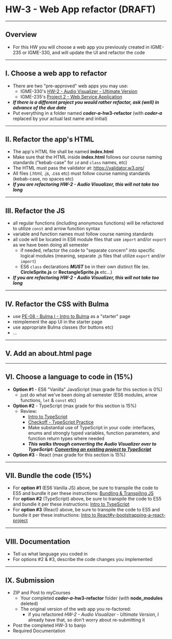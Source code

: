 # HW-3 - Web App refactor (DRAFT)

---

## Overview
- For this HW you will choose a web app you previously created in IGME-235 or IGME-330, and will update the UI and refactor the code

---

## I. Choose a web app to refactor
- There are two "pre-approved" web apps you may use:
  - IGME-330's [HW-2 - Audio Visualizer - Ultimate Version](../hw/hw-2.md)
  - IGME-235's [Project 2 - Web Service Application](https://github.com/dccircuit/IGME-235-Fall-2023/blob/main/projects/project-2.md)
- ***If there is a different project you would rather refactor, ask (well) in advance of the due date***
- Put everything in a folder named ***coder-a*-hw3-refactor** (with ***coder-a*** replaced by your actual last name and initial)
  
--- 

## II. Refactor the app's HTML
- The app's HTML file shall be named **index.html**
- Make sure that the HTML inside **index.html** follows our course naming standards ("kebab-case" for `id` and `class` names, etc)
- The HTML must pass the validator at: https://validator.w3.org/
- All files (.html, .js, .css etc) must follow course naming standards (kebab-case, no spaces etc)
- ***If you are refactoring HW-2 - Audio Visualizer, this will not take too long***
---

## III. Refactor the JS
- all regular functions (including anonymous functions) will be refactored to utilize `const` and arrow function syntax
- variable and function names must follow course naming standards
- all code will be located in ES6 module files that use `import` and/or `export` as we have been doing all semester
  - if needed, refactor the code to "separate concern" into specific logical modules (meaning, separate .js files that utilize `export` and/or `import`)
  - ES6 `class` declarations ***MUST*** be in their own distinct file (ex. **CircleSprite.js** or **RectangleSprite.js** etc...)
- ***If you are refactoring HW-2 - Audio Visualizer, this will not take too long***
  
---

## IV. Refactor the CSS with Bulma
- use [PE-08 - Bulma I - Intro to Bulma](../pe/pe-08.md) as a "starter" page
- reimplement the app UI in the starter page
- use appropriate Bulma classes (for buttons etc)
- ...

---

## V. Add an about.html page

---

## VI. Choose a language to code in (15%)

- **Option #1** - ES6 "Vanilla" JavaScript (max grade for this section is 0%)
  - just do what we've been doing all semester (ES6 modules, arrow functions, `let` & `const` etc)
- **Option #2** - TypeScript (max grade for this section is 15%)
  - Review:
    - [Intro to TypeScript](https://github.com/tonethar/IGME-330-Master/blob/master/notes/intro-typescript.md)
    - [Checkoff - TypeScript Practice](../checkoffs/typescript-practice.md)
    - Make substantial use of TypeScript in your code: interfaces, enums and strongly typed variables, function parameters, and function return types where needed
    - ***This walks through converting the Audio Visualizer over to TypeScript: [Converting an existing project to TypeScript](hw3-typescript-notes.md)***
- **Option #3** - React (max grade for this section is 15%)

---

## VII. Bundle the code (15%)
- For **option #1** (ES6 Vanilla JS) above, be sure to transpile the code to ES5 and bundle it per these instructions: [Bundling & Transpiling JS](../notes/bundling-transpiling.md)
- For **option #2** (TypeScript) above, be sure to transpile the code to ES5 and bundle it per these instructions: [Intro to TypeScript](https://github.com/tonethar/IGME-330-Master/blob/master/notes/intro-typescript.md)
- For **option #3** (React) above, be sure to transpile the code to ES5 and bundle it per these instructions: [Intro to React#v-bootstrapping-a-react-project](../notes/react-intro.md#v-bootstrapping-a-react-project)
  
---

## VIII. Documentation
- Tell us what language you coded in
- For options #2 & #3, describe the code changes you implemented

---

## IX. Submission
- ZIP and Post to myCourses
  - Your completed ***coder-a*-hw3-refactor** folder (with **node_modules** deleted)
  - The original version of the web app you re-factored:
    - if you refactored *HW-2 - Audio Visualizer - Ultimate Version*, I already have that, so don't worry about re-submitting it
- Post the completed HW-3 to banjo
- Required Documentation


